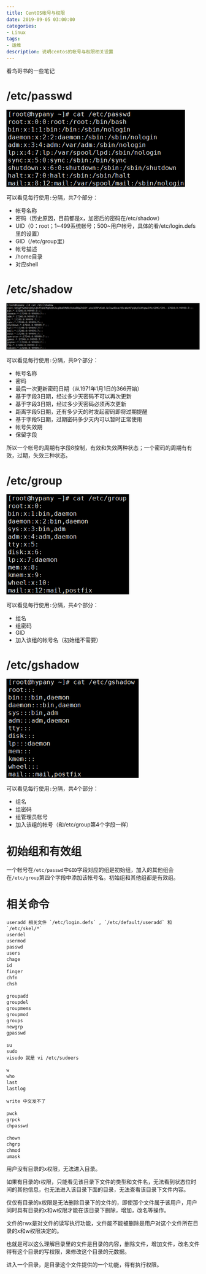 ```yaml
---
title: CentOS帐号与权限
date: 2019-09-05 03:00:00
categories:
- Linux
tags:
- 运维
description: 说明centos的帐号与权限相关设置
---
```


看鸟哥书的一些笔记

# /etc/passwd

![](/images/201909/11.png)

可以看见每行使用`:`分隔，共7个部分：

* 帐号名称
* 密码（历史原因，目前都是x，加密后的密码在/etc/shadow）
* UID（0：root；1~499系统帐号；500~用户帐号，具体的看/etc/login.defs 里的设置）
* GID（/etc/group里）
* 帐号描述
* /home目录
* 对应shell

# /etc/shadow

![](/images/201909/12.png)

可以看见每行使用`:`分隔，共9个部分：

* 帐号名称
* 密码
* 最后一次更新密码日期（从1971年1月1日的366开始）
* 基于字段3日期，经过多少天密码不可以再次更新
* 基于字段3日期，经过多少天密码必须再次更新
* 距离字段5日期，还有多少天的时发起密码即将过期提醒
* 基于字段5日期，过期密码多少天内可以暂时正常使用
* 帐号失效期
* 保留字段

所以一个帐号的周期有字段8控制，有效和失效两种状态；一个密码的周期有有效，过期，失效三种状态。

# /etc/group

![](/images/201909/13.png)

可以看见每行使用`:`分隔，共4个部分：

* 组名
* 组密码
* GID
* 加入该组的帐号名（初始组不需要）

# /etc/gshadow

![](/images/201909/14.png)

可以看见每行使用`:`分隔，共4个部分：

* 组名
* 组密码
* 组管理员帐号
* 加入该组的帐号（和/etc/group第4个字段一样）

# 初始组和有效组

一个帐号在`/etc/passwd`中`GID`字段对应的组是初始组，加入的其他组会在`/etc/group`第四个字段中添加该帐号名。初始组和其他组都是有效组。

# 相关命令

```
useradd 相关文件 `/etc/login.defs` , `/etc/default/useradd` 和 `/etc/skel/*`
userdel
usermod
passwd
users
chage
id
finger
chfn
chsh

groupadd
groupdel
groupmems
groupmod
groups
newgrp
gpasswd

su
sudo
visudo 就是 vi /etc/sudoers

w
who
last
lastlog

write 中文发不了

pwck
grpck
chpasswd

chown
chgrp
chmod
umask
```

用户没有目录的x权限，无法进入目录。

如果有目录的r权限，只能看见该目录下文件的类型和文件名，无法看到状态位时间的其他信息，也无法进入该目录下面的目录，无法查看该目录下文件内容。

仅仅有目录的x权限是无法删除目录下的文件的，即使那个文件属于该用户，用户同时具有目录的x和w权限才能在该目录下删除，增加，改名等操作。

文件的rwx是对文件的读写执行功能，文件能不能被删除是用户对这个文件所在目录的x和w权限决定的。

也就是可以这么理解目录里的文件是目录的内容，删除文件，增加文件，改名文件得有这个目录的写权限，来修改这个目录的元数据。

进入一个目录，是目录这个文件提供的一个功能，得有执行权限。

